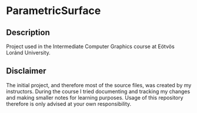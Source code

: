 # ParametricSurface

## Description
Project used in the Intermediate Computer Graphics course at Eötvös Loránd University. 

## Disclaimer
The initial project, and therefore most of the source files, was created by my instructors.
During the course I tried documenting and tracking my changes and making smaller notes for learning purposes. 
Usage of this repository therefore is only advised at your own responsibility.